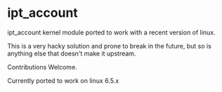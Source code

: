 # ipt_account
ipt_account kernel module ported to work with a recent version of linux.

This is a very hacky solution and prone to break in the future, but so is anything else that doesn't make it upstream.

Contributions Welcome.

Currently ported to work on linux 6.5.x
